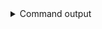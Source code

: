 
<details>
<summary>Command output</summary>

```sh

kafka-topics \
    --bootstrap-server localhost:6969 \
    --command-config london-sa.properties \
    --list
existingLondonTopic
londonTopic

```

</details>
      
